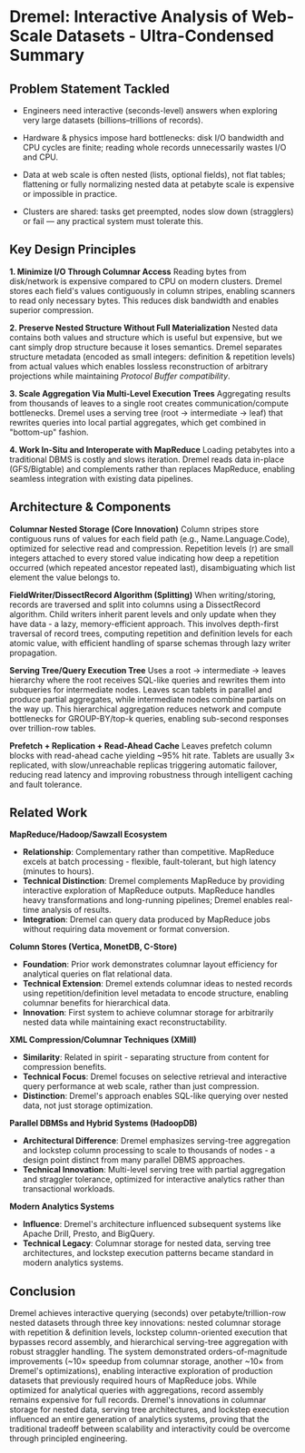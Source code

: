 # Dremel: Interactive Analysis of Web-Scale Datasets - Ultra-Condensed Summary

## Problem Statement Tackled

- Engineers need interactive (seconds-level) answers when exploring very large datasets (billions–trillions of records).

- Hardware & physics impose hard bottlenecks: disk I/O bandwidth and CPU cycles are finite; reading whole records unnecessarily wastes I/O and CPU.

- Data at web scale is often nested (lists, optional fields), not flat tables; flattening or fully normalizing nested data at petabyte scale is expensive or impossible in practice.

- Clusters are shared: tasks get preempted, nodes slow down (stragglers) or fail — any practical system must tolerate this.

## Key Design Principles

**1. Minimize I/O Through Columnar Access**
Reading bytes from disk/network is expensive compared to CPU on modern clusters. Dremel stores each field's values contiguously in column stripes, enabling scanners to read only necessary bytes. This reduces disk bandwidth and enables superior compression.

**2. Preserve Nested Structure Without Full Materialization**
Nested data contains both values and structure which is useful but expensive, but we cant simply drop structure because it loses semantics. Dremel separates structure metadata (encoded as small integers: definition & repetition levels) from actual values which enables lossless reconstruction of arbitrary projections while maintaining *Protocol Buffer compatibility*.

**3. Scale Aggregation Via Multi-Level Execution Trees**
Aggregating results from thousands of leaves to a single root creates communication/compute bottlenecks. Dremel uses a serving tree (root → intermediate → leaf) that rewrites queries into local partial aggregates, which get combined in "bottom-up" fashion.

**4. Work In-Situ and Interoperate with MapReduce**
Loading petabytes into a traditional DBMS is costly and slows iteration. Dremel reads data in-place (GFS/Bigtable) and complements rather than replaces MapReduce, enabling seamless integration with existing data pipelines.

## Architecture & Components

**Columnar Nested Storage (Core Innovation)**
Column stripes store contiguous runs of values for each field path (e.g., Name.Language.Code), optimized for selective read and compression. Repetition levels (r) are small integers attached to every stored value indicating how deep a repetition occurred (which repeated ancestor repeated last), disambiguating which list element the value belongs to.

**FieldWriter/DissectRecord Algorithm (Splitting)**
When writing/storing, records are traversed and split into columns using a DissectRecord algorithm. Child writers inherit parent levels and only update when they have data - a lazy, memory-efficient approach. This involves depth-first traversal of record trees, computing repetition and definition levels for each atomic value, with efficient handling of sparse schemas through lazy writer propagation.

**Serving Tree/Query Execution Tree**
Uses a root → intermediate → leaves hierarchy where the root receives SQL-like queries and rewrites them into subqueries for intermediate nodes. Leaves scan tablets in parallel and produce partial aggregates, while intermediate nodes combine partials on the way up. This hierarchical aggregation reduces network and compute bottlenecks for GROUP-BY/top-k queries, enabling sub-second responses over trillion-row tables.

**Prefetch + Replication + Read-Ahead Cache**
Leaves prefetch column blocks with read-ahead cache yielding ~95% hit rate. Tablets are usually 3× replicated, with slow/unreachable replicas triggering automatic failover, reducing read latency and improving robustness through intelligent caching and fault tolerance.

## Related Work

**MapReduce/Hadoop/Sawzall Ecosystem**
- **Relationship**: Complementary rather than competitive. MapReduce excels at batch processing - flexible, fault-tolerant, but high latency (minutes to hours).
- **Technical Distinction**: Dremel complements MapReduce by providing interactive exploration of MapReduce outputs. MapReduce handles heavy transformations and long-running pipelines; Dremel enables real-time analysis of results.
- **Integration**: Dremel can query data produced by MapReduce jobs without requiring data movement or format conversion.

**Column Stores (Vertica, MonetDB, C-Store)**
- **Foundation**: Prior work demonstrates columnar layout efficiency for analytical queries on flat relational data.
- **Technical Extension**: Dremel extends columnar ideas to nested records using repetition/definition level metadata to encode structure, enabling columnar benefits for hierarchical data.
- **Innovation**: First system to achieve columnar storage for arbitrarily nested data while maintaining exact reconstructability.

**XML Compression/Columnar Techniques (XMill)**
- **Similarity**: Related in spirit - separating structure from content for compression benefits.
- **Technical Focus**: Dremel focuses on selective retrieval and interactive query performance at web scale, rather than just compression.
- **Distinction**: Dremel's approach enables SQL-like querying over nested data, not just storage optimization.

**Parallel DBMSs and Hybrid Systems (HadoopDB)**
- **Architectural Difference**: Dremel emphasizes serving-tree aggregation and lockstep column processing to scale to thousands of nodes - a design point distinct from many parallel DBMS approaches.
- **Technical Innovation**: Multi-level serving tree with partial aggregation and straggler tolerance, optimized for interactive analytics rather than transactional workloads.

**Modern Analytics Systems**
- **Influence**: Dremel's architecture influenced subsequent systems like Apache Drill, Presto, and BigQuery.
- **Technical Legacy**: Columnar storage for nested data, serving tree architectures, and lockstep execution patterns became standard in modern analytics systems.

## Conclusion

Dremel achieves interactive querying (seconds) over petabyte/trillion-row nested datasets through three key innovations: nested columnar storage with repetition & definition levels, lockstep column-oriented execution that bypasses record assembly, and hierarchical serving-tree aggregation with robust straggler handling. The system demonstrated orders-of-magnitude improvements (~10× speedup from columnar storage, another ~10× from Dremel's optimizations), enabling interactive exploration of production datasets that previously required hours of MapReduce jobs. While optimized for analytical queries with aggregations, record assembly remains expensive for full records. Dremel's innovations in columnar storage for nested data, serving tree architectures, and lockstep execution influenced an entire generation of analytics systems, proving that the traditional tradeoff between scalability and interactivity could be overcome through principled engineering.
